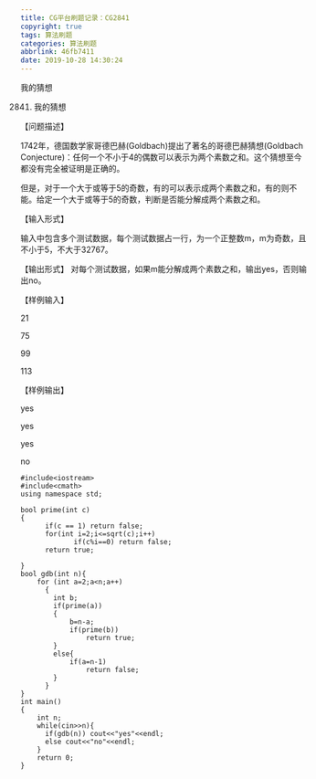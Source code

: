 ```yaml
---
title: CG平台刷题记录：CG2841
copyright: true
tags: 算法刷题
categories: 算法刷题
abbrlink: 46fb7411
date: 2019-10-28 14:30:24
---
```

我的猜想
<!--more-->
2841. 我的猜想

【问题描述】

1742年，德国数学家哥德巴赫(Goldbach)提出了著名的哥德巴赫猜想(Goldbach Conjecture)：任何一个不小于4的偶数可以表示为两个素数之和。这个猜想至今都没有完全被证明是正确的。

但是，对于一个大于或等于5的奇数，有的可以表示成两个素数之和，有的则不能。给定一个大于或等于5的奇数，判断是否能分解成两个素数之和。


【输入形式】

输入中包含多个测试数据，每个测试数据占一行，为一个正整数m，m为奇数，且不小于5，不大于32767。

【输出形式】
对每个测试数据，如果m能分解成两个素数之和，输出yes，否则输出no。

【样例输入】

21

75

99

113

【样例输出】

yes

yes

yes

no
```
#include<iostream>
#include<cmath>
using namespace std;

bool prime(int c)
{    
      if(c == 1) return false;
      for(int i=2;i<=sqrt(c);i++)
             if(c%i==0) return false;
      return true;
     
}
bool gdb(int n){
	for (int a=2;a<n;a++) 
      {  
	    int b;       
        if(prime(a))
		{
		    b=n-a;
		    if(prime(b))
		        return true;
    	}
    	else{
    		if(a=n-1)
    		    return false;
		}
	  }
}
int main()
{
    int n;
    while(cin>>n){  
      if(gdb(n)) cout<<"yes"<<endl; 
	  else cout<<"no"<<endl;
    }   
	return 0;
}
```